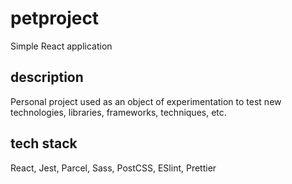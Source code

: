 # petproject

Simple React application

## description

Personal project used as an object of experimentation to test new technologies, libraries, frameworks, techniques, etc.

## tech stack

React, Jest, Parcel, Sass, PostCSS, ESlint, Prettier

